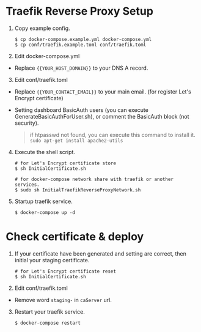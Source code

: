 # Traefik Reverse Proxy Setup  
  
1. Copy example config.  
  
    ```  
    $ cp docker-compose.example.yml docker-compose.yml  
    $ cp conf/traefik.example.toml conf/traefik.toml  
    ```  
  
2. Edit docker-compose.yml  
  
- Replace `{{YOUR_HOST_DOMAIN}}` to your DNS A record.  
  
3. Edit conf/traefik.toml   
  
- Replace `{{YOUR_CONTACT_EMAIL}}` to your main email. (for register Let's Encrypt certificate)  
  
- Setting dashboard BasicAuth users (you can execute GenerateBasicAuthForUser.sh), or comment the BasicAuth block (not security).  
  
  > if htpasswd not found, you can execute this command to install it. `sudo apt-get install apache2-utils`
  
4. Execute the shell script.  
  
    ```  
    # for Let's Encrypt certificate store  
    $ sh InitialCertificate.sh  
      
    # for docker-compose network share with traefik or another services.  
    $ sudo sh InitialTraefikReverseProxyNetwork.sh  
    ```  
  
5. Startup traefik service.  
  
    ```  
    $ docker-compose up -d  
    ```  
  
# Check certificate & deploy

1. If your certificate have been generated and setting are correct, then initial your staging certificate.

    ```  
    # for Let's Encrypt certificate reset  
    $ sh InitialCertificate.sh  
    ```  
  
2. Edit conf/traefik.toml  
  
- Remove word `staging-` in `caServer` url.  
  
3. Restart your traefik service.
  
    ```  
    $ docker-compose restart
    ```  
